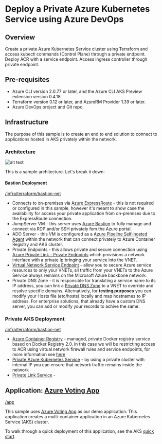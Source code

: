 # Deploy a Private Azure Kubernetes Service using Azure DevOps

## Overview 
Create a private Azure Kubernetes Service cluster using Terraform and access kubectl commands (Control Plane) through a private endpoint.
Deploy ACR with a service endpoint. Access ingress controller through private endpoint.

## Pre-requisites

* Azure CLI version 2.0.77 or later, and the Azure CLI AKS Preview extension version 0.4.18
* Terraform version 0.12 or later, and AzureRM Provider 1.39 or later.
* Azure DevOps project and Git repo.

## Infrastructure

The purpose of this sample is to create an end to end solution to connect to applications hosted in AKS privately within the network. 

### Architecture 

![alt text](https://github.com/aleguillen/private-aks-app/blob/master/images/Private-Cluster-Architecture.PNG)

This is a sample architecture. Let's break it down:

#### Bastion Deployment
  [/infra/terraform/bastion-net](https://github.com/aleguillen/private-aks-app/infra/terraform/bastion-net)

* Connects to on-premises via [Azure ExpressRoute](https://azure.microsoft.com/en-us/services/expressroute/) - this is not required or configured in this sample, however it's meant to show case the availability for access your private application from on-premises due to the ExpressRoute connection.
* JumpServer VM - this server uses [Azure Bastion](https://azure.microsoft.com/en-us/services/azure-bastion/) to fully manage and connect via RDP and/or SSH privately fom the Azure portal.
* ADO Server - this VM is configured as a [Azure Pipeline Self-hosted Agent](https://docs.microsoft.com/en-us/azure/devops/pipelines/agents/agents) within the network that can connect privately to Azure Container Registry and AKS cluster.
* Private Endpoints - this allows private and secure connection using [Azure Private Link - Private Endpoints](https://docs.microsoft.com/en-us/azure/private-link/private-endpoint-overview) which provisions a network interface with a private Ip bringing your service into the VNET.
* [Virtual Network Service Endpoint](https://docs.microsoft.com/en-us/azure/private-link/private-endpoint-overview) - allow you to secure Azure service resources to only your VNETs, all traffic from your VNETs to the Azure Service always remains on the Microsoft Azure backbone network. 
* Private DNS Zone - it is responsible for translating a service name to its IP address, you can link a [Private DNS Zone](https://docs.microsoft.com/en-us/azure/dns/private-dns-overview) to a VNET to override and resolve specific domains. Alternatively, for **testing purposes** you can modify your Hosts file (etc/hosts) locally and map hostnames to IP address. For enterprise solutions, that already have a custom DNS server, you can add or modify your records to achive the same.

### Private AKS Deployment
  [/infra/terraform/bastion-net](https://github.com/aleguillen/private-aks-app\infra\terraform\private-aks)

* [Azure Container Registry](https://docs.microsoft.com/en-us/azure/container-registry/container-registry-intro) - managed, private Docker registry service based on Docker Registry 2.0. In this case we will be restricting access to ACR using virtual network firewall rules and service endpoints, for more information see [here](https://docs.microsoft.com/en-us/azure/container-registry/container-registry-vnet)
* [Private Azure Kubernetes Service](https://docs.microsoft.com/en-us/azure/aks/private-clusters) - by using a private cluster with internal IP you can ensure that network traffic remains inside the network
* [Private Link Service](https://docs.microsoft.com/en-us/azure/private-link/private-link-service-overview) - 


## Application: [Azure Voting App](https://github.com/Azure-Samples/azure-voting-app-redis)
  
  [/app](https://github.com/aleguillen/private-aks-app/app)

This sample uses [Azure Voting App](https://github.com/Azure-Samples/azure-voting-app-redis) as our demo application. This application creates a multi-container application in an Azure Kubernetes Service (AKS) cluster. 

To walk through a quick deployment of this application, see the AKS [quick start](https://docs.microsoft.com/en-us/azure/aks/kubernetes-walkthrough?WT.mc_id=none-github-nepeters).

